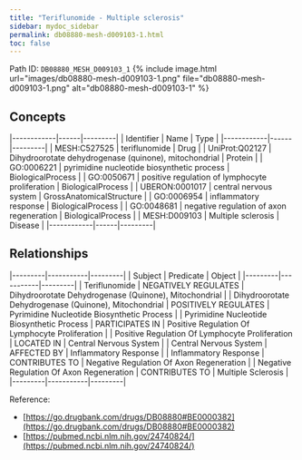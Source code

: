 ```yaml
---
title: "Teriflunomide - Multiple sclerosis"
sidebar: mydoc_sidebar
permalink: db08880-mesh-d009103-1.html
toc: false 
---
```



Path ID: `DB08880_MESH_D009103_1`
{% include image.html url="images/db08880-mesh-d009103-1.png" file="db08880-mesh-d009103-1.png" alt="db08880-mesh-d009103-1" %}

## Concepts

|------------|------|---------|
| Identifier | Name | Type    |
|------------|------|---------|
| MESH:C527525 | teriflunomide | Drug |
| UniProt:Q02127 | Dihydroorotate dehydrogenase (quinone), mitochondrial | Protein |
| GO:0006221 | pyrimidine nucleotide biosynthetic process | BiologicalProcess |
| GO:0050671 | positive regulation of lymphocyte proliferation | BiologicalProcess |
| UBERON:0001017 | central nervous system | GrossAnatomicalStructure |
| GO:0006954 | inflammatory response | BiologicalProcess |
| GO:0048681 | negative regulation of axon regeneration | BiologicalProcess |
| MESH:D009103 | Multiple sclerosis | Disease |
|------------|------|---------|

## Relationships

|---------|-----------|---------|
| Subject | Predicate | Object  |
|---------|-----------|---------|
| Teriflunomide | NEGATIVELY REGULATES | Dihydroorotate Dehydrogenase (Quinone), Mitochondrial |
| Dihydroorotate Dehydrogenase (Quinone), Mitochondrial | POSITIVELY REGULATES | Pyrimidine Nucleotide Biosynthetic Process |
| Pyrimidine Nucleotide Biosynthetic Process | PARTICIPATES IN | Positive Regulation Of Lymphocyte Proliferation |
| Positive Regulation Of Lymphocyte Proliferation | LOCATED IN | Central Nervous System |
| Central Nervous System | AFFECTED BY | Inflammatory Response |
| Inflammatory Response | CONTRIBUTES TO | Negative Regulation Of Axon Regeneration |
| Negative Regulation Of Axon Regeneration | CONTRIBUTES TO | Multiple Sclerosis |
|---------|-----------|---------|

Reference: 
  - [https://go.drugbank.com/drugs/DB08880#BE0000382](https://go.drugbank.com/drugs/DB08880#BE0000382)
  - [https://pubmed.ncbi.nlm.nih.gov/24740824/](https://pubmed.ncbi.nlm.nih.gov/24740824/)
